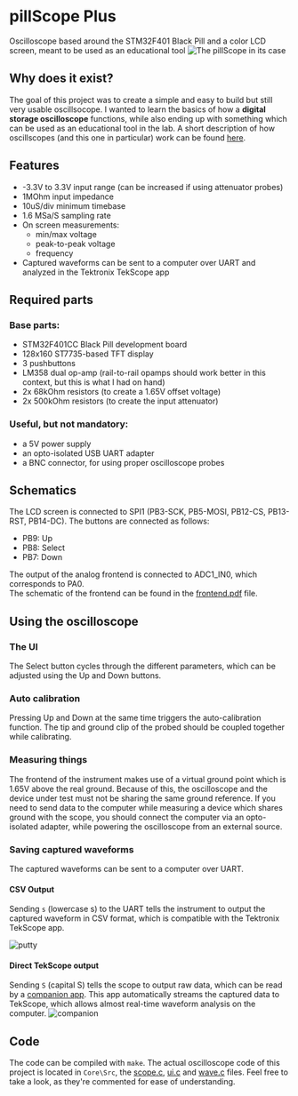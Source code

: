 # pillScope Plus
Oscilloscope based around the STM32F401 Black Pill and a color LCD screen, meant to be used as an educational tool
![The pillScope in its case](https://user-images.githubusercontent.com/60291077/177203708-384191ef-0c0f-4918-a163-46cf7b4721da.jpg)

## Why does it exist?
The goal of this project was to create a simple and easy to build but still very usable oscillsocope. I wanted to learn the basics of how a **digital storage oscilloscope** functions, while also ending up with something which can be used as an educational tool in the lab. A short description of how oscillscopes (and this one in particular) work can be found [here](HowItWorks.md).

## Features
* -3.3V to 3.3V input range (can be increased if using attenuator probes)
* 1MOhm input impedance
* 10uS/div minimum timebase
* 1.6 MSa/S sampling rate
* On screen measurements:
  * min/max voltage
  * peak-to-peak voltage
  * frequency
* Captured waveforms can be sent to a computer over UART and analyzed in the Tektronix TekScope app
## Required parts
### Base parts:
* STM32F401CC Black Pill development board
* 128x160 ST7735-based TFT display
* 3 pushbuttons
* LM358 dual op-amp (rail-to-rail opamps should work better in this context, but this is what I had on hand)
* 2x 68kOhm resistors (to create a 1.65V offset voltage)
* 2x 500kOhm resistors (to create the input attenuator)

### Useful, but not mandatory:
* a 5V power supply
* an opto-isolated USB UART adapter
* a BNC connector, for using proper oscilloscope probes

## Schematics
The LCD screen is connected to SPI1 (PB3-SCK, PB5-MOSI, PB12-CS, PB13-RST, PB14-DC). The buttons are connected as follows:
* PB9: Up
* PB8: Select
* PB7: Down

The output of the analog frontend is connected to ADC1_IN0, which corresponds to PA0.\
The schematic of the frontend can be found in the [frontend.pdf](frontend.pdf) file.

## Using the oscilloscope
### The UI
The Select button cycles through the different parameters, which can be adjusted using the Up and Down buttons. 

### Auto calibration
Pressing Up and Down at the same time triggers the auto-calibration function. The tip and ground clip of the probed should be coupled together while calibrating. 

### Measuring things
The frontend of the instrument makes use of a virtual ground point which is 1.65V above the real ground. Because of this, the oscilloscope and the device under test must not be sharing the same ground reference. If you need to send data to the computer while measuring a device which shares ground with the scope, you should connect the computer via an opto-isolated adapter, while powering the oscilloscope from an external source.

### Saving captured waveforms
The captured waveforms can be sent to a computer over UART.

#### CSV Output
Sending `s` (lowercase s) to the UART tells the instrument to output the captured waveform in CSV format, which is compatible with the Tektronix TekScope app.

![putty](https://user-images.githubusercontent.com/60291077/177576118-8649bee9-bdd7-459b-9a0d-911d3b135e4e.png)

#### Direct TekScope output 
Sending `S` (capital S) tells the scope to output raw data, which can be read by a [companion app](https://github.com/tvlad1234/tekscopeIngest). This app automatically streams the captured data to TekScope, which allows almost real-time waveform analysis on the computer.
![companion](https://user-images.githubusercontent.com/60291077/177576844-adfbda6b-5129-4aee-bc59-4e8e6be63796.png)

## Code
The code can be compiled with `make`. The actual oscilloscope code of this project is located in `Core\Src`, the [scope.c](Core/Src/scope.c), [ui.c](Core/Src/ui.c) and [wave.c](Core/Src/wave.c) files. Feel free to take a look, as they're commented for ease of understanding.




